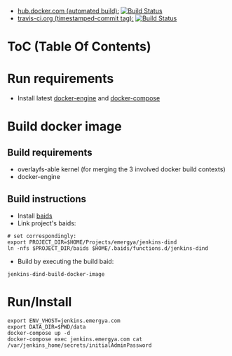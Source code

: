 * [hub.docker.com (automated build):](https://hub.docker.com/r/emergya/automated-jenkins-dind) [![Build Status](https://travis-ci.org/Emergya/jenkins-dind.svg?branch=master)](https://travis-ci.org/Emergya/jenkins-dind)
* [travis-ci.org (timestamped-commit tag):](https://hub.docker.com/r/emergya/jenkins-dind/) [![Build Status](https://travis-ci.org/Emergya/jenkins-dind.svg?branch=master)](https://travis-ci.org/Emergya/jenkins-dind)

# ToC (Table Of Contents)

# Run requirements

* Install latest [docker-engine](https://docs.docker.com/engine/installation/) and [docker-compose](https://docs.docker.com/compose/install)

# Build docker image

## Build requirements

* overlayfs-able kernel (for merging the 3 involved docker build contexts)
* docker-engine

## Build instructions

* Install [baids](https://github.com/rcmorano/baids)
* Link project's baids:
```
# set correspondingly:
export PROJECT_DIR=$HOME/Projects/emergya/jenkins-dind
ln -nfs $PROJECT_DIR/baids $HOME/.baids/functions.d/jenkins-dind
```
* Build by executing the build baid:
```
jenkins-dind-build-docker-image
```

# Run/Install

```
export ENV_VHOST=jenkins.emergya.com
export DATA_DIR=$PWD/data
docker-compose up -d
docker-compose exec jenkins.emergya.com cat /var/jenkins_home/secrets/initialAdminPassword
```
